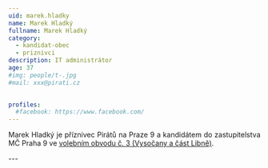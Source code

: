 ```yaml
---
uid: marek.hladky
name: Marek Hladký
fullname: Marek Hladký
category:
  - kandidat-obec
  - priznivci
description: IT administrátor
age: 37
#img: people/t-.jpg
#mail: xxx@pirati.cz

 
profiles:
  #facebook: https://www.facebook.com/
---
```

<p style='text-align: justify;'>
Marek Hladký je příznivec Pirátů na Praze 9 a kandidátem do zastupitelstva MČ Praha 9 ve <a href="/komunalni-volby-2018/vysocany/" target="_self"><u>volebním obvodu č. 3 (Vysočany a část Libně)</u></a>.
</p>
---